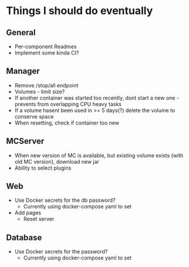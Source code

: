 # Things I should do eventually

## General
- Per-component Readmes
- Implement some kinda CI?

## Manager
- Remove /stop/all endpoint
- Volumes - limit size?
- If another container was started too recently, dont start a new one - prevents from overlapping CPU heavy tasks
- If a volume hasent been used in >= 5 days(?) delete the volume to conserve space
- When resetting, check if container too new

## MCServer
- When new version of MC is available, but existing volume exists (with old MC version), download new jar
- Ability to select plugins

## Web
- Use Docker secrets for the db password?
    - Currently using docker-compose yaml to set
- Add pages
    - Reset server

## Database
- Use Docker secrets for the password?
    - Currently using docker-compose yaml to set
